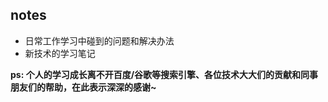 ## notes
- 日常工作学习中碰到的问题和解决办法
- 新技术的学习笔记

**ps: 个人的学习成长离不开百度/谷歌等搜索引擎、各位技术大大们的贡献和同事朋友们的帮助，在此表示深深的感谢~**
